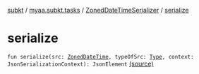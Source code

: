 [subkt](../../index.md) / [myaa.subkt.tasks](../index.md) / [ZonedDateTimeSerializer](index.md) / [serialize](./serialize.md)

# serialize

`fun serialize(src: `[`ZonedDateTime`](https://docs.oracle.com/javase/9/docs/api/java/time/ZonedDateTime.html)`, typeOfSrc: `[`Type`](https://docs.oracle.com/javase/9/docs/api/java/lang/reflect/Type.html)`, context: JsonSerializationContext): JsonElement` [(source)](https://github.com/Myaamori/SubKt/blob/0.1.7/src/main/kotlin/myaa/subkt/tasks/discordtask.kt#L40)